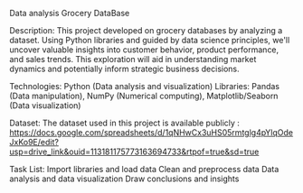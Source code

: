 Data analysis Grocery DataBase

Description:
This project developed on grocery databases by analyzing a dataset. 
Using Python libraries and guided by data science principles, we'll uncover valuable insights into customer behavior,
product performance, and sales trends. 
This exploration will aid in understanding market dynamics and potentially inform strategic business decisions.

Technologies:
Python (Data analysis and visualization) Libraries: Pandas (Data manipulation),
NumPy (Numerical computing), Matplotlib/Seaborn (Data visualization)

Dataset:
The dataset used in this project is available publicly : 
https://docs.google.com/spreadsheets/d/1qNHwCx3uHS05rmtglg4pYlqOdeJxKo9E/edit?usp=drive_link&ouid=113181175773163694733&rtpof=true&sd=true

Task List:
 Import libraries and load data
 Clean and preprocess data
 Data analysis and data visualization
 Draw conclusions and insights

